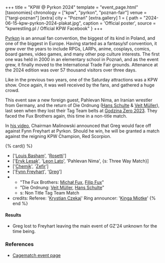 +++
title = "KPW @ Pyrkon 2024"
template = "event_page.html"
[taxonomies]
chronology = ["kpw", "pyrkon", "poznan-fair"]
venue = ["targi-poznan"]
[extra]
city = "Poznań"
[extra.gallery]
1 = { path = "2024-06-15-kpw-pyrkon-2024-plakat.jpg", caption = 'Official poster', source = "kpwrestling.pl / Official KPW Facebook" }
+++

[Pyrkon][pyrkon] is an annual fan convention, the biggest of its kind in Poland, and one of the biggest in Europe. Having started as a fantasy/sf convention, it grew over the years to include RPGs, LARPs, anime, cosplays, comics, board games, video games, and many other pop culture interests. The first one was held in 2000 in an elementary school in Poznań, and as the event grew, it finally moved to the International Trade Fair grounds. Attenance at the 2024 edition was over 57 thousand visitors over three days.

Like in the previous two years, one of the Saturday attractions was a KPW show. Once again, it was well received by the fans, and gathered a huge crowd.

This event saw a new foreign guest, Pahlevan Nima, an Iranian wrestler from Germany, and the return of Die Ordnung ([Hans Schulte](@/w/hans-schulte.md) & [Veit Müller](@/w/veit-mueller.md)), last seen when they lost their Tag Team belts at [Godzina Zero 2023](@/e/kpw/2023-08-18-kpw-godzina-zero-2023.md). They faced the Fux Brothers again, this time in a non-title match.

In [his video][malinowski-video], Chairman Malinowski announced that Greg would face off against Fynn Freyhart at Pyrkon. Should he win, he will be granted a match against the reigning KPW Champion, Red Scorpion.


{% card() %}
- ['[Louis Basham](@/w/louis-basham.md)', '[Rosetti](@/w/rosetti.md)']
- ['[Eryk Lesak](@/w/eryk-lesak.md)', '[Leon Lato](@/w/leon-lato.md)', 'Pahlevan Nima',
  {s: Three Way Match}]
- ['[Chemik](@/w/chemik.md)', '[Zefir](@/w/zefir.md)']
- ['[Fynn Freyhart](@/w/fynn-freyhart.md)', '[Greg](@/w/greg.md)']
- - "The Fux Brothers: [Michał Fux](@/w/michal-fux.md), [Filip Fux](@/w/filip-fux.md)"
  - "Die Ordnung: [Veit Müller](@/w/veit-mueller.md), [Hans Schulte](@/w/hans-schulte.md)"
  - s: Non Title Tag Team Match
- credits:
    Referee: '[Krystian Czekaj](@/w/krystian-czekaj.md)'
    Ring announcer: '[Kinga Miotke](@/w/kinga-miotke.md)'
{% end %}

#### Results

* Greg lost to Freyhart leaving the main event of GZ'24 unknown for the time being.

### References

* [Cagematch event page](https://www.cagematch.net/?id=1&nr=397160)

[pyrkon]: https://en.wikipedia.org/wiki/Pyrkon
[malinowski-video]: https://www.youtube.com/watch?v=dZ1HmSC_iqs
